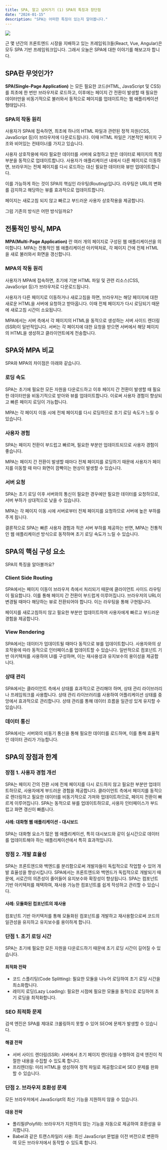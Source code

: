 ```yaml
---
title: SPA, 알고 넘어가기 (1) SPA의 특징과 장단점
date: "2024-01-15"
description: "SPA는 어떠한 특징이 있는지 알아봅니다."
---
```


![](./thumb.jpeg)

근 몇 년간의 프론트엔드 시장을 지배하고 있는 프레임워크들(React, Vue, Angular)은 모두 SPA 기반 프레임워크입니다. 그래서 오늘은 SPA에 대한 이야기를 해보고자 합니다.

## SPA란 무엇인가?

**SPA(Single-Page Application)** 는 모든 필요한 코드(HTML, JavaScript 및 CSS)를 최초에 한 번만 브라우저로 로드하고, 이후에는 페이지 간 전환이 발생할 때 필요한 데이터만을 비동기적으로 불러와서 동적으로 페이지를 업데이트하는 웹 애플리케이션 형태입니다.

### SPA의 작동 원리

사용자가 SPA에 접속하면, 최초에 하나의 HTML 파일과 관련된 정적 자원(CSS, JavaScript 등)이 브라우저에 다운로드됩니다. 이때 HTML 파일은 기본적인 페이지 구조와 비어있는 컨테이너를 가지고 있습니다.

사용자 상호작용에 따라 필요한 데이터를 서버에 요청하고 받은 데이터로 페이지의 특정 부분을 동적으로 업데이트합니다. 사용자가 애플리케이션 내에서 다른 페이지로 이동하면, 브라우저는 전체 페이지를 다시 로드하는 대신 필요한 데이터와 뷰만 업데이트합니다.

이를 가능하게 하는 것이 SPA의 핵심인 라우팅(Routing)입니다. 라우팅은 URL의 변화를 감지하고 해당하는 뷰를 효과적으로 업데이트합니다.

페이지는 새로고침 되지 않고 빠르고 부드러운 사용자 상호작용을 제공합니다.

그럼 기존의 방식은 어떤 방식일까요?

## 전통적인 방식, MPA

**MPA(Multi-Page Application)** 란 여러 개의 페이지로 구성된 웹 애플리케이션을 의미합니다. MPA는 전통적인 웹 애플리케이션 아키텍처로, 각 페이지 간에 전체 HTML을 새로 불러와서 화면을 갱신합니다.

### MPA의 작동 원리

사용자가 MPA에 접속하면, 초기에 기본 HTML 파일 및 관련 리소스(CSS, JavaScript 등)가 브라우저로 다운로드됩니다.

사용자가 다른 페이지로 이동하거나 새로고침을 하면, 브라우저는 해당 페이지에 대한 새로운 HTML을 서버에 요청하고 받아옵니다. 이때 전체 페이지가 다시 로딩되기 때문에 새로고침 시간이 소요됩니다.

MPA에서는 서버 측에서 각 페이지의 HTML을 동적으로 생성하는 서버 사이드 렌더링(SSR)이 일반적입니다. 서버는 각 페이지에 대한 요청을 받으면 서버에서 해당 페이지의 HTML을 생성하고 클라이언트에게 전송합니다.

## SPA와 MPA 비교

SPA와 MPA의 차이점은 아래와 같습니다.

### 로딩 속도

SPA는 초기에 필요한 모든 자원을 다운로드하고 이후 페이지 간 전환이 발생할 때 필요한 데이터만을 비동기적으로 받아와 뷰를 업데이트합니다. 이로써 사용자 경험이 향상되고 빠른 페이지 로딩이 가능합니다.

MPA는 각 페이지 이동 시에 전체 페이지를 다시 로딩하므로 초기 로딩 속도가 느릴 수 있습니다.

### 사용자 경험

SPA는 페이지 전환이 부드럽고 빠르며, 필요한 부분만 업데이트되므로 사용자 경험이 좋습니다.

MPA는 페이지 간 전환이 발생할 때마다 전체 페이지를 로딩하기 때문에 사용자가 페이지를 이동할 때 마다 화면이 깜빡이는 현상이 발생할 수 있습니다.

### 서버 요청

SPA는 초기 로딩 이후 서버와의 통신이 필요한 경우에만 필요한 데이터를 요청하므로, 서버 부하가 상대적으로 낮을 수 있습니다.

MPA는 각 페이지 이동 시에 서버로부터 전체 페이지를 요청하므로 서버에 높은 부하를 주게 됩니다.

결론적으로 SPA는 빠른 사용자 경험과 적은 서버 부하를 제공하는 반면, MPA는 전통적인 웹 애플리케이션 방식으로 동작하며 초기 로딩 속도가 느릴 수 있습니다.

## SPA의 핵심 구성 요소

SPA의 특징을 알아볼까요?

### Client Side Routing

SPA에서는 페이지 이동이 브라우저 측에서 처리되기 때문에 클라이언트 사이드 라우팅이 필요합니다. 이를 통해 페이지 간 전환이 부드럽게 이루어집니다. 브라우저의 URL이 변경될 때마다 해당하는 뷰로 전환되어야 합니다. 이는 라우팅을 통해 구현됩니다.

페이지를 새로고침하지 않고 필요한 부분만 업데이트하여 사용자에게 빠르고 부드러운 경험을 제공합니다.

### View Rendering

SPA에서는 데이터가 업데이트될 때마다 동적으로 뷰를 업데이트합니다. 사용자와의 상호작용에 따라 동적으로 인터페이스를 업데이트할 수 있습니다. 일반적으로 컴포넌트 기반 아키텍처를 사용하여 UI를 구성하며, 이는 재사용성과 유지보수의 용이성을 제공합니다.

### 상태 관리

SPA에서는 클라이언트 측에서 상태를 효과적으로 관리해야 하며, 상태 관리 라이브러리나 프레임워크를 사용합니다. 상태 관리 라이브러리를 사용하여 어플리케이션 상태를 중앙에서 효과적으로 관리합니다. 상태 관리를 통해 데이터 흐름을 일관성 있게 유지할 수 있습니다.

### 데이터 통신

SPA에서는 서버와의 비동기 통신을 통해 필요한 데이터를 로드하며, 이를 통해 효율적인 데이터 관리가 가능합니다.

## SPA의 장점과 한계

### 장점 1. 사용자 경험 개선

SPA는 페이지 간의 전환 시에 전체 페이지를 다시 로드하지 않고 필요한 부분만 업데이트하므로, 사용자에게 부드러운 경험을 제공합니다. 클라이언트 측에서 페이지를 동적으로 렌더링하고 필요한 데이터를 비동기적으로 가져와 업데이트하므로, 페이지 전환이 빠르게 이루어집니다. SPA는 동적으로 뷰를 업데이트하므로, 사용자 인터페이스가 부드럽고 화면 갱신이 빠릅니다.

#### 사례: 대화형 웹 애플리케이션 - 대시보드

SPA는 대화형 요소가 많은 웹 애플리케이션, 특히 대시보드와 같이 실시간으로 데이터를 업데이트해야 하는 애플리케이션에서 특히 효과적입니다.

### 장점 2. 개발 효율성

SPA는 프론트엔드와 백엔드를 분리함으로써 개발자들이 독립적으로 작업할 수 있어 개발 효율성을 향상시킵니다. SPA에서는 프론트엔드와 백엔드가 독립적으로 개발되기 때문에, 서로간의 의존성이 줄어들어 유지보수와 확장성이 향상됩니다. SPA는 컴포넌트 기반 아키텍처를 채택하여, 재사용 가능한 컴포넌트를 쉽게 작성하고 관리할 수 있습니다.

#### 사례: 모듈화된 컴포넌트의 재사용

컴포넌트 기반 아키텍처를 통해 모듈화된 컴포넌트를 개발하고 재사용함으로써 코드의 일관성을 유지하고 유지보수를 용이하게 합니다.

### 단점 1. 초기 로딩 시간

SPA는 초기에 필요한 모든 자원을 다운로드하기 때문에 초기 로딩 시간이 길어질 수 있습니다.

#### 최적화 전략

- 코드 스플리팅(Code Splitting): 필요한 모듈을 나누어 로딩하여 초기 로딩 시간을 최소화합니다.
- 레이지 로딩(Lazy Loading): 필요한 시점에 필요한 모듈을 동적으로 로딩하여 초기 로딩을 최적화합니다.

### SEO 최적화 문제

검색 엔진은 SPA를 제대로 크롤링하지 못할 수 있어 SEO에 문제가 발생할 수 있습니다.

#### 해결 전략

- 서버 사이드 렌더링(SSR): 서버에서 초기 페이지 렌더링을 수행하여 검색 엔진이 적절한 내용을 수집할 수 있도록 합니다.
- 프리렌더링: 미리 HTML을 생성하여 정적 파일로 제공함으로써 SEO 문제를 완화할 수 있습니다.

### 단점 2. 브라우저 호환성 문제

모든 브라우저에서 JavaScript의 최신 기능을 지원하지 않을 수 있습니다.

#### 대응 전략

- 폴리필(Polyfill): 브라우저가 지원하지 않는 기능을 자동으로 제공하여 호환성을 유지합니다.
- Babel과 같은 트랜스파일러 사용: 최신 JavaScript 문법을 이전 버전으로 변환하여 모든 브라우저에서 동작할 수 있도록 합니다.
